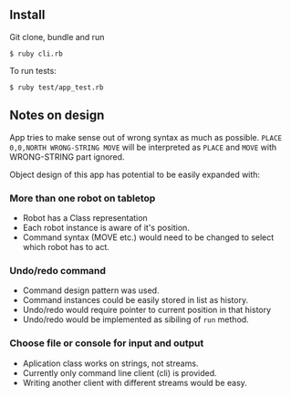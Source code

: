 ## Install
Git clone, bundle and run

    $ ruby cli.rb
    
To run tests:

    $ ruby test/app_test.rb

## Notes on design
App tries to make sense out of wrong syntax as much as possible. `PLACE 0,0,NORTH WRONG-STRING MOVE` will be interpreted as `PLACE` and `MOVE` with WRONG-STRING part ignored.

Object design of this app has potential to be easily expanded with:

### More than one robot on tabletop
- Robot has a Class representation
- Each robot instance is aware of it's position.
- Command syntax (MOVE etc.) would need to be changed to select which robot has to act.

### Undo/redo command
- Command design pattern was used.
- Command instances could be easily stored in list as history.
- Undo/redo would require pointer to current position in that history
- Undo/redo would be implemented as sibiling of `run` method.

### Choose file or console for input and output
- Aplication class works on strings, not streams.
- Currently only command line client (cli) is provided.
- Writing another client with different streams would be easy.
